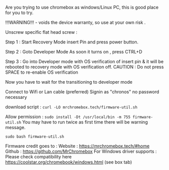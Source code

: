 Are you trying to use chromebox as windows/Linux PC, this is good place for you to try. 

!!!WARNING!!! - voids the device warranty, so use at your own risk . 

Unscrew specific flat head screw : 


Step 1 : Start Recovery Mode
insert Pin and press power button. 

Step 2 : Goto Developer Mode
As soon it turns on , press CTRL+D 

Step 3 : Go into Developer mode with OS verification of 
insert pin & it will be rebooted to recovery mode with OS verification off. 
CAUTION : Do not press SPACE to re-enable OS verification 

Now you have to wait for the transitioning to developer mode 


Connect to Wifi or Lan cable (preferred) 
Signin as "chronos" no password necessary  

download script : 
```curl -LO mrchromebox.tech/firmware-util.sh``` 

Allow permission : 
```sudo install -Dt /usr/local/bin -m 755 firmware-util.sh``` 
You may have to run twice as first time there will be warning message. 

```sudo bash firmware-util.sh```

Firmware credit goes to :
Website : https://mrchromebox.tech/#home
Github : https://github.com/MrChromebox
For Windows driver supports : Please check compatibility here https://coolstar.org/chromebook/windows.html (see box tab) 

